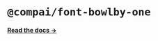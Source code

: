 # `@compai/font-bowlby-one`

[**Read the docs &rarr;**](https://components.ai/docs/typefaces/bowlby-one)
